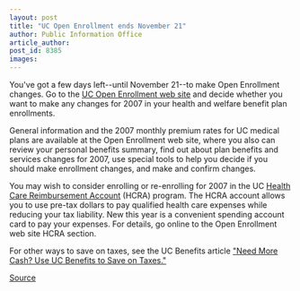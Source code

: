 ```yaml
---
layout: post
title: "UC Open Enrollment ends November 21"
author: Public Information Office
article_author: 
post_id: 8385
images:
---
```


<a name="content" id="content"></a>
<p>
  You've got a few days left--until November 21--to make Open Enrollment changes. Go to the <a href="http://atyourservice.ucop.edu/open_enrollment/index.html">UC Open Enrollment web site</a> and decide whether you want to make any changes for 2007 in your health and welfare benefit plan enrollments.
</p>
<p>
  General information and the 2007 monthly premium rates for UC medical plans are available at the Open Enrollment web site, where you also can review your personal benefits summary, find out about plan benefits and services changes for 2007, use special tools to help you decide if you should make enrollment changes, and make and confirm changes.
</p>
<p>
  You may wish to consider enrolling or re-enrolling for 2007 in the UC <a href="http://atyourservice.ucop.edu/open_enrollment/employees/cal/shps_info.html">Health Care Reimbursement Account</a> (HCRA) program. The HCRA account allows you to use pre-tax dollars to pay qualified health care expenses while reducing your tax liability. New this year is a convenient spending account card to pay your expenses. For details, go online to the Open Enrollment web site HCRA section.
</p>
<p>
  For other ways to save on taxes, see the UC Benefits article <a href="http://atyourservice.ucop.edu/briefing/2006_nov/need_more_cash.html">"Need More Cash? Use UC Benefits to Save on Taxes."</a><br>
</p>
<p><a href="http://www1.ucsc.edu/currents/06-07/11-13/brief-benefits.asp" title="Permalink to brief-benefits">Source</a></p>
